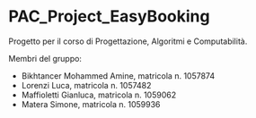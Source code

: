 # PAC_Project_EasyBooking

Progetto per il corso di Progettazione, Algoritmi e Computabilità.

Membri del gruppo:
- Bikhtancer Mohammed Amine, matricola n. 1057874
- Lorenzi Luca, matricola n. 1057482
- Maffioletti Gianluca, matricola n. 1059062
- Matera Simone, matricola n. 1059936
